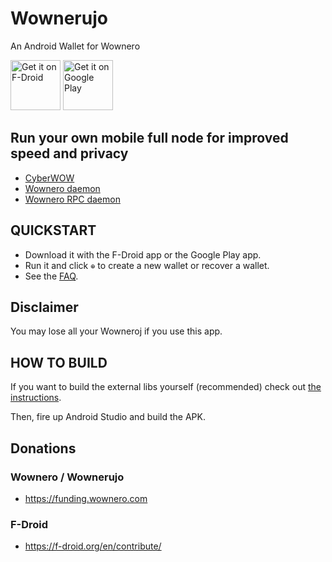 # Wownerujo
An Android Wallet for Wownero

[<img src="https://f-droid.org/badge/get-it-on.png"
      alt="Get it on F-Droid"
      height="80">](https://f-droid.org/packages/com.wownero.wownerujo/)
<a href='https://play.google.com/store/apps/details?id=com.wownero.wownerujo'><img alt='Get it on Google Play' src='https://play.google.com/intl/en_us/badges/images/generic/en_badge_web_generic.png' height='80'/></a>

## Run your own mobile full node for improved speed and privacy

- [CyberWOW]
- [Wownero daemon]
- [Wownero RPC daemon]

## QUICKSTART
- Download it with the F-Droid app or the Google Play app.
- Run it and click `⊕` to create a new wallet or recover a wallet.
- See the [FAQ](doc/FAQ.md).

## Disclaimer
You may lose all your Wowneroj if you use this app.

## HOW TO BUILD

If you want to build the external libs yourself (recommended) check out [the instructions](doc/BUILDING-external-libs.md).

Then, fire up Android Studio and build the APK.

## Donations

### Wownero / Wownerujo

- <https://funding.wownero.com>

### F-Droid

- <https://f-droid.org/en/contribute/>


[beta channel]:https://play.google.com/apps/testing/com.wownero.wownerujo/join
[CyberWOW]: https://play.google.com/store/apps/details?id=org.wownero.cyberwow
[Wownero daemon]: https://github.com/enerc/wownero-daemon/releases
[Wownero RPC daemon]: https://git.wownero.com/wownero/wownero/releases

